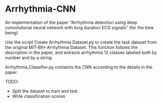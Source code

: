 # Arrhythmia-CNN
An implementation of the paper "Arrhythmia detection using deep convolutional neural network with long
duration ECG signals" (for the time being)

Use the script Create Arrhythmia Dataset.py to create the task dataset from the original MIT-BIH-Arrhythmia Dataset.
This function follows the description in the paper, and extracts arrhythmia 12 classes labeled both by number and by a string

Arrhythmia_Classifier.py containts the CNN according to the details in the paper. 

TODO:
- Split the dataset to train and test
- Write classification scores 
